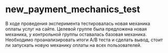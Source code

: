 # new_payment_mechanics_test

В ходе проведения эксперимента тестировалась новая механика оплаты услуг на сайте. Целевой группе была предложена новая механика, у контрольной группы оставалась базовая механика. Необходимо проанализировать итоги A/B теста и сделать вывод, стоит ли запускать новую механику оплаты на всех пользователей.
